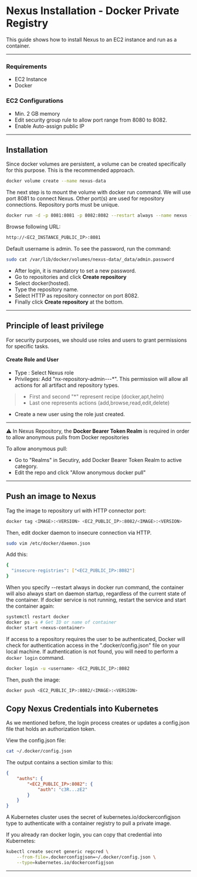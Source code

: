 # Nexus Installation - Docker Private Registry

This guide shows how to install Nexus to an EC2 instance and run as a container.

----------------

### Requirements

* EC2 Instance
* Docker

### EC2 Configurations

- Min. 2 GB memory
- Edit security group rule to allow port range from 8080 to 8082.
- Enable Auto-assign public IP

-----------------

## Installation

Since docker volumes are persistent, a volume can be created specifically for this purpose. This is the recommended approach.

```bash
docker volume create --name nexus-data
```

The next step is to mount the volume with docker run command. We will use port 8081 to connect Nexus. Other port(s) are used for repository connections. Repository ports must be unique.

```bash
docker run -d -p 8081:8081 -p 8082:8082 --restart always --name nexus -v nexus-data:/nexus-data sonatype/nexus3
```

Browse following URL:

```bash
http://<EC2_INSTANCE_PUBLIC_IP>:8081
```

Default username is admin. To see the password, run the command:

```bash
sudo cat /var/lib/docker/volumes/nexus-data/_data/admin.password
```

+ After login, it is mandatory to set a new password.
+ Go to repositories and click <b>Create repository</b>
+ Select docker(hosted).
+ Type the repository name.
+ Select HTTP as repository connector on port 8082.
+ Finally click <b>Create repository</b> at the bottom.

----------------

## Principle of least privilege

For security purposes, we should use roles and users to grant permissions for specific tasks.

#### Create Role and User

* Type : Select Nexus role
* Privileges: Add "nx-repository-admin-*-*-*". This permission will allow all actions for all artifact and repository types.
>* First and second "*" represent recipe (docker,apt,helm) 
>* Last one represents actions (add,browse,read,edit,delete)
* Create a new user using the role just created.

----------------------------------------------------------------------------------------

:warning: In Nexus Repository, the <b>Docker Bearer Token Realm</b> is required in order to allow anonymous pulls from Docker repositories

To allow anonymous pull:
* Go to "Realms" in Secutiry, add Docker Bearer Token Realm to active category.
* Edit the repo and click "Allow anonymous docker pull"

----------------------------------------------------------------------------------------

## Push an image to Nexus

Tag the image to repository url with HTTP connector port:

```bash
docker tag <IMAGE>:<VERSION> <EC2_PUBLIC_IP>:8082/<IMAGE>:<VERSION>
```

Then, edit docker daemon to insecure connection via HTTP.

```bash
sudo vim /etc/docker/daemon.json
```

Add this:

```bash
{
  "insecure-registries": ["<EC2_PUBLIC_IP>:8082"]
}
```

When you specify --restart always in docker run command, the container will also always start on daemon startup, regardless of the current state of the container. If docker service is not running, restart the service and start the container again:

```bash
systemctl restart docker
docker ps -a # Get ID or name of container
docker start <nexus-container>
```

If access to a repository requires the user to be authenticated, Docker will check for authentication access in the ".docker/config.json" file on your local machine. If authentication is not found, you will need to perform a `docker login` command.

```bash
docker login -u <username> <EC2_PUBLIC_IP>:8082
```

Then, push the image:

```bash
docker push <EC2_PUBLIC_IP>:8082/<IMAGE>:<VERSION>
```

## Copy Nexus Credentials into Kubernetes

As we mentioned before, the login process creates or updates a config.json file that holds an authorization token.

View the config.json file:

```bash
cat ~/.docker/config.json
```

The output contains a section similar to this:

```json
{
    "auths": {
        "<EC2_PUBLIC_IP>:8082": {
            "auth": "c3R...zE2"
        }
    }
}

```
A Kubernetes cluster uses the secret of kubernetes.io/dockerconfigjson type to authenticate with a container registry to pull a private image.

If you already ran docker login, you can copy that credential into Kubernetes:

```bash
kubectl create secret generic regcred \
    --from-file=.dockerconfigjson=~/.docker/config.json \
    --type=kubernetes.io/dockerconfigjson
```

----------------------------------------------------------------------------------------